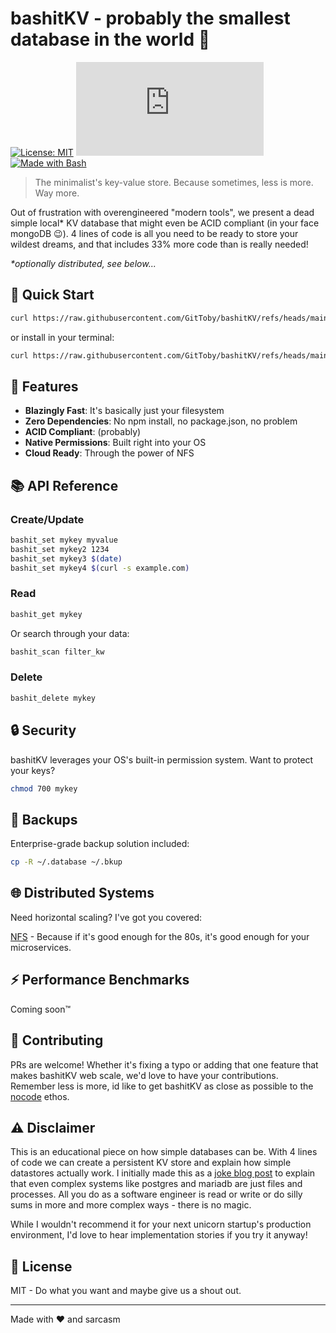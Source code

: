 # bashitKV - probably the smallest database in the world 🚀

[![License: MIT](https://img.shields.io/badge/License-MIT-yellow.svg)](https://opensource.org/licenses/MIT)
![Size in bytes](https://img.shields.io/github/size/gittoby/bashitKV/bashitKV.sh)
[![Made with Bash](https://img.shields.io/badge/Made%20with-Bash-1f425f.svg)](https://www.gnu.org/software/bash/)

> The minimalist's key-value store. Because sometimes, less is more. Way more.

Out of frustration with overengineered "modern tools", we present a dead simple local\* KV database that might even be ACID compliant (in your face mongoDB 😉). 4 lines of code is all you need to be ready to store your wildest dreams, and that includes 33% more code than is really needed!

_\*optionally distributed, see below..._

## 🚀 Quick Start

```bash
curl https://raw.githubusercontent.com/GitToby/bashitKV/refs/heads/main/bashitKV.sh | source
```

or install in your terminal:

```bash
curl https://raw.githubusercontent.com/GitToby/bashitKV/refs/heads/main/bashitKV.sh > ~/bashitKV.sh && echo "source ~/bashitKV.sh" >> ~/.bashrc
```

## 💫 Features

- **Blazingly Fast**: It's basically just your filesystem
- **Zero Dependencies**: No npm install, no package.json, no problem
- **ACID Compliant**: (probably)
- **Native Permissions**: Built right into your OS
- **Cloud Ready**: Through the power of NFS

## 📚 API Reference

### Create/Update

```bash
bashit_set mykey myvalue
bashit_set mykey2 1234
bashit_set mykey3 $(date)
bashit_set mykey4 $(curl -s example.com)
```

### Read

```bash
bashit_get mykey
```

Or search through your data:

```bash
bashit_scan filter_kw
```

### Delete

```bash
bashit_delete mykey
```

## 🔒 Security

bashitKV leverages your OS's built-in permission system. Want to protect your keys?

```bash
chmod 700 mykey
```

## 💾 Backups

Enterprise-grade backup solution included:

```bash
cp -R ~/.database ~/.bkup
```

## 🌐 Distributed Systems

Need horizontal scaling? I've got you covered:

[NFS](https://en.wikipedia.org/wiki/Network_File_System) - Because if it's good enough for the 80s, it's good enough for your microservices.

## ⚡ Performance Benchmarks

Coming soon™

## 🤝 Contributing

PRs are welcome! Whether it's fixing a typo or adding that one feature that makes bashitKV web scale, we'd love to have your contributions. Remember less is more, id like to get bashitKV as close as possible to the [nocode](https://github.com/kelseyhightower/nocode) ethos.

## ⚠️ Disclaimer

This is an educational piece on how simple databases can be. With 4 lines of code we can create a persistent KV store and explain how simple datastores actually work. I initially made this as a [joke blog post](https://tobydevlin.com/blog/database-engineers-hate-this-one-weird-trick) to explain that even complex systems like postgres and mariadb are just files and processes. All you do as a software engineer is read or write or do silly sums in more and more complex ways - there is no magic.

While I wouldn't recommend it for your next unicorn startup's production environment, I'd love to hear implementation stories if you try it anyway!

## 📜 License

MIT - Do what you want and maybe give us a shout out.

---

Made with ❤️ and sarcasm
